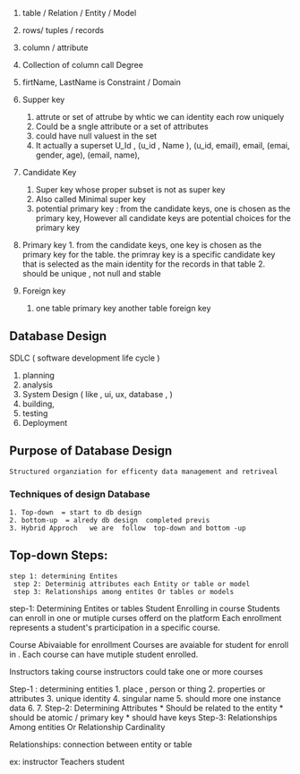 
1.  table / Relation / Entity / Model 
2. rows/ tuples / records 
3. column / attribute 

 4. Collection of column  call Degree 
 5.  firtName, LastName  is Constraint / Domain 

 6. Supper key   
	 1. attrute or set of attrube by whtic we can identity each row uniquely 
	 2. Could be a sngle attribute or a set of attributes 
	 3. could have null valuest in the set 
	 4. It actually a superset 
		U_Id , (u_id , Name ),  (u_id, email), 
		email,  (emai, gender, age), (email, name),
   7.  Candidate Key 
	   1. Super key whose proper subset is not as super key 
	   2. Also called Minimal super key 
	   3. potential primary key : from the candidate keys, one is chosen as the primary key, However all candidate keys are potential choices for the primary key 
8.   Primary key 
	1. from the candidate keys, one key is chosen as the primary key for the table. the primray key is a specific candidate key that is selected as the main identity  for the records in that table 
	2. should be unique , not null and stable 
9. Foreign key 
	1. one table primary key  another table foreign key 

## Database Design 

SDLC  ( software development life cycle )

1. planning 
2.  analysis
3.  System Design  ( like , ui, ux,  database , )
4. building, 
5. testing 
6. Deployment 


## Purpose of Database Design 
	Structured organziation for efficenty data management and retriveal 
### Techniques of design Database

	1. Top-down  = start to db design 
	2. bottom-up  = alredy db design  completed previs 
	3. Hybrid Approch   we are  follow  top-down and bottom -up 

## Top-down Steps:
	step 1: determining Entites
	 step 2: Determinig attributes each Entity or table or model 
	 step 3: Relationships among entites Or tables or models

step-1: Determining Entites or tables 
 Student Enrolling in course
	Students can enroll in one or mutiple curses offerd on the platform 
	   Each enrollment represents a student's  prarticipation in a specific course.
	

 Course Abivaiable for enrollment
	 Courses are avaiable for student for enroll in .
	Each course can have mutiple student enrolled.

  Instructors taking course 
	  instructors could take one or more courses

Step-1 : determining entities 
	 1. place , person  or thing 
	 2. properties or attributes
	 3. unique identity
	 4. singular name 
	 5. should more one instance data 
	 6. 
	 7. 
Step-2: Determining Attributes 
	 * Should be related to the entity 
	 * should be atomic   / primary key 
	 * should have keys
Step-3:  Relationships Among entities Or Relationship Cardinality 

Relationships: connection between entity or table 

ex: instructor  Teachers student 
